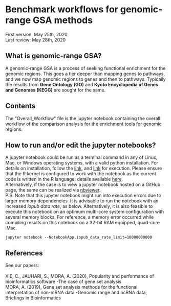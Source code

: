 # Benchmark workflows for genomic-range GSA methods
First version: May 25th, 2020<br>
Last review: May 28th, 2020
## What is genomic-range GSA?
A genomic-range GSA is a process of seeking functional enrichment for the genomic regions. This goes a tier deeper than mapping genes to pathways, and we now map genomic regions to genes and then to pathways. Typically the results from **Gene Ontology (GO)** and **Kyoto Encyclopedia of Genes and Genomes (KEGG)** are sought for the same.<br>
## Contents
The "Overall_Workflow" file is the jupyter notebook containing the overall workflow of the comparison analysis for the enrichment tools for genomic regions. <br>
## How to run and/or edit the jupyter notebooks?
A jupyter notebook could be run as a terminal command in any of Linux, Mac, or Windows operating systems, with a valid python installation. For details on installation, follow the [link](https://jupyter.org/install), and [link](https://jupyter.readthedocs.io/en/latest/running.html#running) for execution. Please ensure that the R kernel is configured to work with the notebook as the current code is written in the R language; details available [here](https://irkernel.github.io/installation/).<br>
Alternatively, if the case is to view a jupyter notebook hosted on a GitHub page, the same can be realized via [nbviewer](https://nbviewer.jupyter.org/).<br>
P.S. Note that this jupyter notebook might run into execution errors due to larger memory dependencies. It is advisable to run the notebook with an increased *iopub data rate*, as below. Alternatively, it is also feasible to execute this notebook on an optimum multi-core system configuration with several memory blocks. For reference, a memory error occurred while compiling results on this notebook on a 32-bit RAM equipped, quad-core iMac.    

```
jupyter notebook --NotebookApp.iopub_data_rate_limit=10000000000
```
## References
See our papers:<br><br>
XIE, C., JAUHARI, S., MORA, A. (2020), Popularity and performance of bioinformatics software -The case of gene set analysis <br>
MORA, A. (2019), Gene set analysis methods for the functional interpretation of non-mRNA data -Genomic range and ncRNA data, Briefings in Bioinformatics
